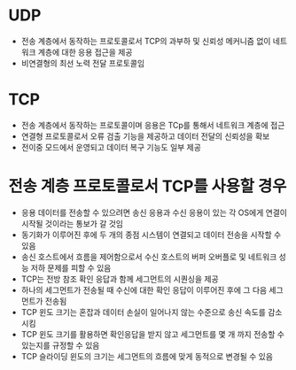 # UDP
- 전송 계층에서 동작하는 프로토콜로서 TCP의 과부하 및 신뢰성 메커니즘 없이 네트워크 계층에 대한 응용 접근을 제공
- 비연결형의 최선 노력 전달 프로토콜임

# TCP
- 전송 계층에서 동작하는 프로토콜이며 응용은 TCp를 통해서 네트워크 계층에 접근
- 연결형 프로토콜로서 오류 검출 기능을 제공하고 데이터 전달의 신뢰성을 확보
- 전이중 모드에서 운영되고 데이터 복구 기능도 일부 제공

# 전송 계층 프로토콜로서 TCP를 사용할 경우
- 응용 데이터를 전송할 수 있으려면 송신 응용과 수신 응용이 있는 각 OS에게 연결이 시작될 것이라는 통보가 갈 것임
- 동기화가 이루어진 후에 두 개의 종점 시스템이 연결되고 데이터 전송을 시작할 수 있음
- 송신 호스트에서 흐름을 제어함으로서 수신 호스트의 버퍼 오버플로 및 네트워크 성능 저하 문제를 피할 수 있음
- TCP는 전방 참조 확인 응답과 함께 세그먼트의 시퀀싱을 제공
- 하나의 세그먼트가 전송될 때 수신에 대한 확인 응답이 이루어진 후에 그 다음 세그먼트가 전송됨
- TCP 윈도 크기는 혼잡과 데이터 손실이 일어나지 않는 수준으로 송신 속도를 감소시킴
- TCP 윈도 크기를 활용하면 확인응답을 받지 않고 세그먼트를 몇 개 까지 전송할 수 있는지를 규정할 수 있음
- TCP 슬라이딩 윈도의 크기는 세그먼트의 흐름에 맞게 동적으로 변경될 수 있음
